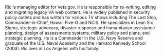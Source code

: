 Ric is managing editor for Vets.gov. He is responsible for re-writing, editing and migrating legacy VA web content. He is widely published in security policy outlets and has written for various TV shows including The Last Ship, Commander-in-Chief, Hawaii Five-O and NCIS.  He specializes in Lean Six Sigma, strategic advocacy, disaster response and humanitarian assistance planning, design of assessments systems, military policy and plans, and strategic planning. He is a Commander in the U.S. Navy Reserve and graduate of the U.S. Naval Academy and the Harvard Kennedy School (2003).  Ric lives in Los Angeles with his family. 
